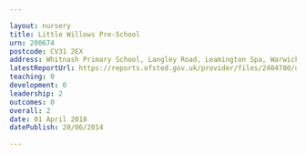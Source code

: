 ```yaml
---

layout: nursery
title: Little Willows Pre-School
urn: 200674
postcode: CV31 2EX
address: Whitnash Primary School, Langley Road, Leamington Spa, Warwickshire, CV31 2EX
latestReportUrl: https://reports.ofsted.gov.uk/provider/files/2404780/urn/200674.pdf
teaching: 0
development: 0
leadership: 2
outcomes: 0
overall: 2
date: 01 April 2018 
datePublish: 20/06/2014

---
```

